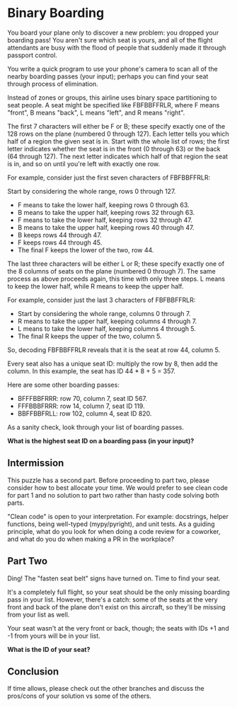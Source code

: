 # Binary Boarding

You board your plane only to discover a new problem: you dropped your boarding pass! You aren't sure which seat is yours, and all of the flight attendants are busy with the flood of people that suddenly made it through passport control.

You write a quick program to use your phone's camera to scan all of the nearby boarding passes (your input); perhaps you can find your seat through process of elimination.

Instead of zones or groups, this airline uses binary space partitioning to seat people. A seat might be specified like FBFBBFFRLR, where F means "front", B means "back", L means "left", and R means "right".

The first 7 characters will either be F or B; these specify exactly one of the 128 rows on the plane (numbered 0 through 127). Each letter tells you which half of a region the given seat is in. Start with the whole list of rows; the first letter indicates whether the seat is in the front (0 through 63) or the back (64 through 127). The next letter indicates which half of that region the seat is in, and so on until you're left with exactly one row.

For example, consider just the first seven characters of FBFBBFFRLR:

Start by considering the whole range, rows 0 through 127.

- F means to take the lower half, keeping rows 0 through 63.
- B means to take the upper half, keeping rows 32 through 63.
- F means to take the lower half, keeping rows 32 through 47.
- B means to take the upper half, keeping rows 40 through 47.
- B keeps rows 44 through 47.
- F keeps rows 44 through 45.
- The final F keeps the lower of the two, row 44.

The last three characters will be either L or R; these specify exactly one of the 8 columns of seats on the plane (numbered 0 through 7). The same process as above proceeds again, this time with only three steps. L means to keep the lower half, while R means to keep the upper half.

For example, consider just the last 3 characters of FBFBBFFRLR:

- Start by considering the whole range, columns 0 through 7.
- R means to take the upper half, keeping columns 4 through 7.
- L means to take the lower half, keeping columns 4 through 5.
- The final R keeps the upper of the two, column 5.

So, decoding FBFBBFFRLR reveals that it is the seat at row 44, column 5.

Every seat also has a unique seat ID: multiply the row by 8, then add the column. In this example, the seat has ID 44 \* 8 + 5 = 357.

Here are some other boarding passes:

- BFFFBBFRRR: row 70, column 7, seat ID 567.
- FFFBBBFRRR: row 14, column 7, seat ID 119.
- BBFFBBFRLL: row 102, column 4, seat ID 820.

As a sanity check, look through your list of boarding passes.

**What is the highest seat ID on a boarding pass (in your input)?**

## Intermission

This puzzle has a second part. Before proceeding to part two, please consider how to best allocate your time. We would prefer to see clean code for part 1 and no solution to part two rather than hasty code solving both parts.

"Clean code" is open to your interpretation. For example: docstrings, helper functions, being well-typed (mypy/pyright), and unit tests. As a guiding principle, what do you look for when doing a code review for a coworker, and what do you do when making a PR in the workplace?

## Part Two

Ding! The "fasten seat belt" signs have turned on. Time to find your seat.

It's a completely full flight, so your seat should be the only missing boarding pass in your list. However, there's a catch: some of the seats at the very front and back of the plane don't exist on this aircraft, so they'll be missing from your list as well.

Your seat wasn't at the very front or back, though; the seats with IDs +1 and -1 from yours will be in your list.

**What is the ID of your seat?**

## Conclusion

If time allows, please check out the other branches and discuss the pros/cons of your solution vs some of the others.
